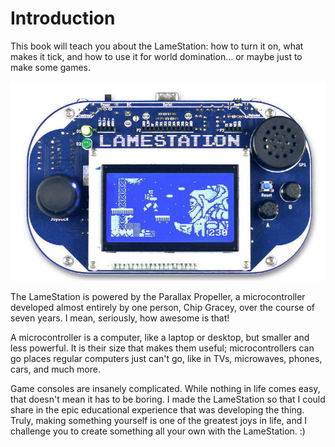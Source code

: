 # Introduction

This book will teach you about the LameStation: how to turn it on, what makes it tick, and how to use it for world domination... or maybe just to make some games.

![](images/ls.jpg)

The LameStation is powered by the Parallax Propeller, a microcontroller developed almost entirely by one person, Chip Gracey, over the course of seven years. I mean, seriously, how awesome is that!

A microcontroller is a computer, like a laptop or desktop, but smaller and less powerful. It is their size that makes them useful; microcontrollers can go places regular computers just can't go, like in TVs, microwaves, phones, cars, and much more.

Game consoles are insanely complicated. While nothing in life comes easy, that doesn't mean it has to be boring. I made the LameStation so that I could share in the epic educational experience that was developing the thing. Truly, making something yourself is one of the greatest joys in life, and I challenge you to create something all your own with the LameStation. :)

